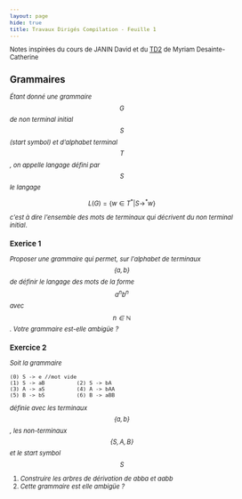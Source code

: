```yaml
---
layout: page
hide: true
title: Travaux Dirigés Compilation - Feuille 1
---
```

<script type="text/javascript" async
  src="https://cdn.mathjax.org/mathjax/latest/MathJax.js?config=TeX-MML-AM_CHTML">
</script>

Notes inspirées du cours de JANIN David et du [TD2](https://moodle.bordeaux-inp.fr/pluginfile.php/151721/mod_resource/content/1/td2.pdf) de Myriam Desainte-Catherine 

<style>
html {
 zoom: 0.80;
}
</style>

## Grammaires 

*Étant donné une grammaire $$G$$ de non terminal initial $$S$$ (start symbol) et
d'alphabet terminal $$T$$, on appelle langage défini par $$S$$ le langage* 

$$L(G)=\{w \in T^\ast \vert S \rightarrow^\ast w\}$$

*c'est à dire l'ensemble des mots de terminaux qui décrivent du non terminal
initial*.

### Exerice 1

*Proposer une grammaire qui permet, sur l'alphabet de terminaux $$\{a,b\}$$ de
définir le langage des mots de la forme $$a^n b^n$$ avec $$n \in \mathbb{N}$$.
Votre grammaire est-elle ambigüe ?*

### Exercice 2

*Soit la grammaire*

```
(0) S -> e //mot vide
(1) S -> aB          (2) S -> bA
(3) A -> aS          (4) A -> bAA
(5) B -> bS          (6) B -> aBB
```

*définie avec les terminaux $$\{a,b\}$$, les non-terminaux $$\{S,A,B\}$$ et le
start symbol $$S$$* 

1. *Construire les arbres de dérivation de abba et aabb*
2. *Cette grammaire est elle ambigüe ?*
